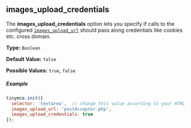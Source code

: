 ## images_upload_credentials


The **images_upload_credentials** option lets you specify if calls to the configured [`images_upload_url`](#images_upload_url) should pass along credentials like cookies etc. cross domain.

**Type:** `Boolean`

**Default Value:** `false`

**Possible Values:** `true`, `false`

##### Example

```js
tinymce.init({
  selector: 'textarea',  // change this value according to your HTML
  images_upload_url: 'postAcceptor.php',
  images_upload_credentials: true
});
```
